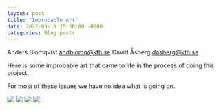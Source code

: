 ```yaml
---
layout: post
title: "Improbable Art"
date: 2022-05-19 15:36:00 -0000
categories: Blog posts
---
```


Anders Blomqvist andblomq@kth.se 
David Åsberg dasberg@kth.se 

Here is some improbable art that came to life in the process of doing this project. 

For most of these issues we have no idea what is going on. 


![](dgi22/assets/improbable-art-1.gif)
![](dgi22/assets/improbable-art-2.gif)
![](dgi22/assets/improbable_art_3.png)
![](dgi22/assets/improbable_art_4_negative_density.gif)
